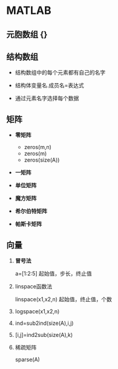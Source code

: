 # MATLAB

## 元胞数组 {}

## 结构数组

* 结构数组中的每个元素都有自己的名字

* 结构体变量名.成员名=表达式

* 通过元素名字选择每个数据

## 矩阵

* **零矩阵**
  * zeros(m,n)
  * zeros(m)
  * zeros(size(A))

* **一矩阵**

* **单位矩阵**

* **魔方矩阵**

* **希尔伯特矩阵**
* **帕斯卡矩阵**

## 向量

1. **冒号法**

   a=[1:2:5]  起始值，步长，终止值

2. linspace函数法

   linspace(x1,x2,n)  起始值，终止值，个数

3. logspace(x1,x2,n)

4. ind=sub2ind(size(A),i,j)

5. [i,j]=ind2sub(size(A),k)

6. 稀疏矩阵

   sparse(A)











